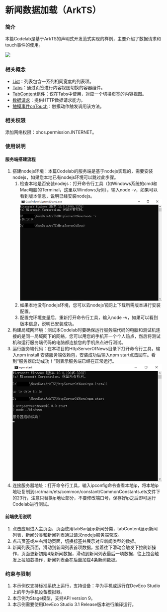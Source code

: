 ﻿
# 新闻数据加载（ArkTS）

### 简介

本篇Codelab是基于ArkTS的声明式开发范式实现的样例，主要介绍了数据请求和touch事件的使用。

![](screenshots/device/news.gif)

### 相关概念

- [List](https://developer.harmonyos.com/cn/docs/documentation/doc-references-V3/ts-container-list-0000001477981213-V3?catalogVersion=V3)：列表包含一系列相同宽度的列表项。
- [Tabs](https://developer.harmonyos.com/cn/docs/documentation/doc-references-V3/ts-container-tabs-0000001478181433-V3?catalogVersion=V3)：通过页签进行内容视图切换的容器组件。
- [TabContent组件](https://developer.harmonyos.com/cn/docs/documentation/doc-references-V3/ts-container-tabcontent-0000001478341169-V3?catalogVersion=V3)：仅在Tabs中使用，对应一个切换页签的内容视图。
- [数据请求](https://developer.harmonyos.com/cn/docs/documentation/doc-references-V3/js-apis-http-0000001478061929-V3?catalogVersion=V3)：提供HTTP数据请求能力。
- [触摸事件onTouch](https://developer.harmonyos.com/cn/docs/documentation/doc-references-V3/ts-universal-events-touch-0000001427902424-V3?catalogVersion=V3)：触摸动作触发调用该方法。

### 相关权限

添加网络权限：ohos.permission.INTERNET。

### 使用说明

#### 服务端搭建流程

1. 搭建nodejs环境：本篇Codelab的服务端是基于nodejs实现的，需要安装nodejs，如果您本地已有nodejs环境可以跳过此步骤。
   1. 检查本地是否安装nodejs：打开命令行工具（如Windows系统的cmd和Mac电脑的Terminal，这里以Windows为例），输入node -v，如果可以看到版本信息，说明已经安装nodejs。
      ![](screenshots/device/node.PNG)
   2. 如果本地没有nodejs环境，您可以去nodejs官网上下载所需版本进行安装配置。
   3. 配置完环境变量后，重新打开命令行工具，输入node -v，如果可以看到版本信息，说明已安装成功。
2. 构建局域网环境：测试本Codelab时要确保运行服务端代码的电脑和测试机连接的是同一局域网下的网络，您可以用您的手机开一个个人热点，然后将测试机和运行服务端代码的电脑都连接您的手机热点进行测试。
3. 运行服务端代码：在本项目的HttpServerOfNews目录下打开命令行工具，输入npm install 安装服务端依赖包，安装成功后输入npm start点击回车。看到“服务器启动成功！”则表示服务端已经在正常运行。
   ![](screenshots/device/npm_360.PNG)
4. 连接服务器地址：打开命令行工具，输入ipconfig命令查看本地ip，将本地ip地址复制到src/main/ets/common/constant/CommonConstants.ets文件下的23行，注意只替换ip地址部分，不要修改端口号，保存好ip之后即可运行Codelab进行测试。

#### 前端使用说明

1. 点击应用进入主页面，页面使用tabBar展示新闻分类，tabContent展示新闻列表，新闻分类和新闻列表通过请求nodejs服务端获取。
2. 点击页签或左右滑动页面，切换标签并展示对应新闻类型的数据。
3. 新闻列表页面，滑动到新闻列表首项数据，接着往下滑动会触发下拉刷新操作，页面更新初始4条新闻数据，滑动到新闻列表最后一项数据，往上拉会触发上拉加载操作，新闻列表会在后面加载4条新闻数据。

### 约束与限制

1. 本示例仅支持标准系统上运行，支持设备：华为手机或运行在DevEco Studio上的华为手机设备模拟器。
2. 本示例为Stage模型，支持API version 9。
3. 本示例需要使用DevEco Studio 3.1 Release版本进行编译运行。